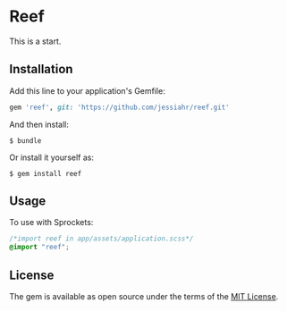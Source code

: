 # Reef

This is a start.

## Installation

Add this line to your application's Gemfile:

```ruby
gem 'reef', git: 'https://github.com/jessiahr/reef.git'
```

And then install:

    $ bundle

Or install it yourself as:

    $ gem install reef

## Usage

To use with Sprockets:

```scss
/*import reef in app/assets/application.scss*/
@import "reef";
```
<!-- 
## Development

After checking out the repo, run `bin/setup` to install dependencies. Then, run `rake spec` to run the tests. You can also run `bin/console` for an interactive prompt that will allow you to experiment.

To install this gem onto your local machine, run `bundle exec rake install`. To release a new version, update the version number in `version.rb`, and then run `bundle exec rake release`, which will create a git tag for the version, push git commits and tags, and push the `.gem` file to [rubygems.org](https://rubygems.org).

## Contributing

Bug reports and pull requests are welcome on GitHub at https://github.com/[USERNAME]/reef. This project is intended to be a safe, welcoming space for collaboration, and contributors are expected to adhere to the [Contributor Covenant](http://contributor-covenant.org) code of conduct.


-->
## License 

The gem is available as open source under the terms of the [MIT License](http://opensource.org/licenses/MIT).
